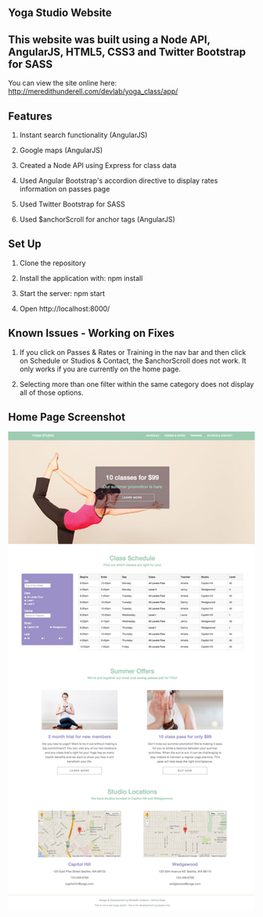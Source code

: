 ## Yoga Studio Website

## This website was built using a Node API, AngularJS, HTML5, CSS3 and Twitter Bootstrap for SASS 

You can view the site online here: http://meredithunderell.com/devlab/yoga_class/app/

## Features

1) Instant search functionality (AngularJS)

2) Google maps (AngularJS)

3) Created a Node API using Express for class data

4) Used Angular Bootstrap's accordion directive to display rates information on passes page

5) Used Twitter Bootstrap for SASS 

6) Used $anchorScroll for anchor tags (AngularJS)

## Set Up

1) Clone the repository

2) Install the application with: npm install

3) Start the server: npm start

4) Open http://localhost:8000/

## Known Issues - Working on Fixes

1) If you click on Passes & Rates or Training in the nav bar and then click on Schedule or Studios & Contact, the $anchorScroll does not work. It only works if you are currently on the home page.

2) Selecting more than one filter within the same category does not display all of those options.

## Home Page Screenshot

![screenshot](/app/img/yoga-class-v1.3.png)